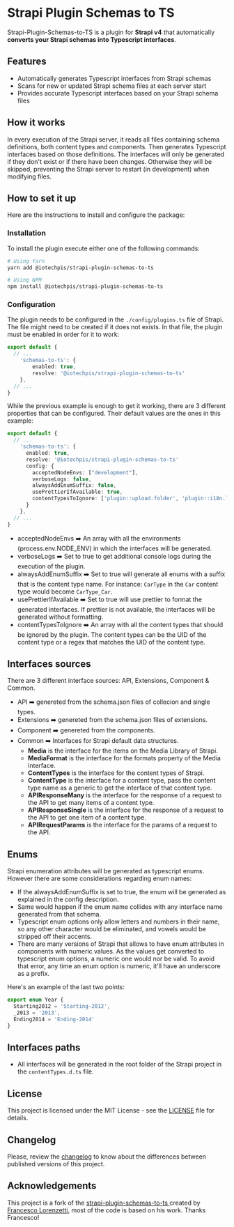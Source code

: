# Strapi Plugin Schemas to TS

Strapi-Plugin-Schemas-to-TS is a plugin for **Strapi v4** that automatically **converts your Strapi schemas into Typescript interfaces**.

## Features
- Automatically generates Typescript interfaces from Strapi schemas
- Scans for new or updated Strapi schema files at each server start
- Provides accurate Typescript interfaces based on your Strapi schema files

## How it works
In every execution of the Strapi server, it reads all files containing schema definitions, both content types and components. Then generates Typescript interfaces based on those definitions. The interfaces will only be generated if they don't exist or if there have been changes. Otherwise they will be skipped, preventing the Strapi server to restart (in development) when modifying files.

## How to set it up
Here are the instructions to install and configure the package:

### Installation
To install the plugin execute either one of the following commands:
```sh
# Using Yarn
yarn add @iotechpis/strapi-plugin-schemas-to-ts

# Using NPM
npm install @iotechpis/strapi-plugin-schemas-to-ts
```

### Configuration
The plugin needs to be configured in the `./config/plugins.ts` file of Strapi. The file might need to be created if it does not exists. In that file, the plugin must be enabled in order for it to work:

```typescript
export default {
  // ...
    'schemas-to-ts': {
        enabled: true,
        resolve: '@iotechpis/strapi-plugin-schemas-to-ts'
    },
  // ...
}
```

While the previous example is enough to get it working, there are 3 different properties that can be configured. Their default values are the ones in this example:
```typescript
export default {
  // ...
    'schemas-to-ts': {
      enabled: true,
      resolve: '@iotechpis/strapi-plugin-schemas-to-ts'
      config: {
        acceptedNodeEnvs: ["development"],
        verboseLogs: false,
        alwaysAddEnumSuffix: false,
        usePrettierIfAvailable: true,
        contentTypesToIgnore: ['plugin::upload.folder', 'plugin::i18n.locale']
      }
    },
  // ...
}
```

- acceptedNodeEnvs ➡️ An array with all the environments (process.env.NODE_ENV) in which the interfaces will be generated.
- verboseLogs ➡️ Set to true to get additional console logs during the execution of the plugin.
- alwaysAddEnumSuffix ➡️ Set to true will generate all enums with a suffix that is the content type name. For instance: `CarType` in the `Car` content type would become `CarType_Car`.
- usePrettierIfAvailable ➡️ Set to true will use prettier to format the generated interfaces. If prettier is not available, the interfaces will be generated without formatting.
- contentTypesToIgnore ➡️ An array with all the content types that should be ignored by the plugin. The content types can be the UID of the content type or a regex that matches the UID of the content type.

## Interfaces sources
There are 3 different interface sources: API, Extensions, Component & Common.
- API ➡️ genereted from the schema.json files of collecion and single types.
- Extensions ➡️ genereted from the schema.json files of extensions.
- Component ➡️ genereted from the components.
- Common ➡️ Interfaces for Strapi default data structures.
  - **Media** is the interface for the items on the Media Library of Strapi.
  - **MediaFormat** is the interface for the formats property of the Media interface.
  - **ContentTypes** is the interface for the content types of Strapi.
  - **ContentType** is the interface for a content type, pass the content type name as a generic to get the interface of that content type.
  - **APIResponseMany** is the interface for the response of a request to the API to get many items of a content type.
  - **APIResponseSingle** is the interface for the response of a request to the API to get one item of a content type.
  - **APIRequestParams** is the interface for the params of a request to the API.

## Enums
Strapi enumeration attributes will be generated as typescript enums. However there are some considerations regarding enum names:
- If the alwaysAddEnumSuffix is set to true, the enum will be generated as explained in the config description.
- Same would happen if the enum name collides with any interface name generated from that schema.
- Typescript enum options only allow letters and numbers in their name, so any other character would be eliminated, and vowels would be stripped off their accents.
- There are many versions of Strapi that allows to have enum attributes in components with numeric values. As the values get converted to typescript enum options, a numeric one would nor be valid. To avoid that error, any time an enum option is numeric, it'll have an underscore as a prefix. 

Here's an example of the last two points:
```ts
export enum Year {
  Starting2012 = 'Starting-2012',
  _2013 = '2013',
  Ending2014 = 'Ending-2014'
}
```

## Interfaces paths
- All interfaces will be generated in the root folder of the Strapi project in the `contentTypes.d.ts` file.

## License
This project is licensed under the MIT License - see the [LICENSE](LICENSE) file for details.

## Changelog
Please, review the [changelog](CHANGELOG.md) to know about the differences between published versions of this project.

## Acknowledgements
This project is a fork of the [strapi-plugin-schemas-to-ts
](https://github.com/mancku/strapi-plugin-schemas-to-ts) created by [Francesco Lorenzetti](https://github.com/mancku), most of the code is based on his work. Thanks Francesco!
